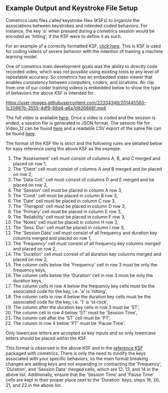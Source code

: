 ## Example Output and Keystroke File Setup
Cometrics uses files called keystroke files (KSFs) to organize the associations between keystrokes and intended coded behaviors.  For instance, the key 'a' when pressed during a cometrics session would be encoded as 'hitting', if the KSF were to define it as such.  

For an example of a correctly formatted KSF, [click here](https://github.com/Munroe-Meyer-Institute-VR-Laboratory/cometrics/blob/tutorials/tutorials/example_output_ksf_intro/ML_Coding_KSF.xlsx).  This is KSF is used for coding videos of severe behavior with the intention of training a machine learning model.  

One of cometrics main development goals was the ability to directly code recorded video, which was not possible using existing tools to any level of repeatable accuracy.  So cometrics has an embedded video viewer that enables consistency between computers, coders, and locations.  An clip from one of our coder training videos is embedded below to show the type of behaviors the above KSF is intended for.


https://user-images.githubusercontent.com/22334349/201445560-1c20887b-3555-4df9-88d4-a6a7d826866f.mp4


The full video is available [here](https://github.com/Munroe-Meyer-Institute-VR-Laboratory/cometrics/blob/tutorials/tutorials/example_output_ksf_intro/Video_12.mp4).  Once a video is coded and the session is ended, a session file is generated in JSON format.  The session file for Video_12 can be found [here](https://github.com/Munroe-Meyer-Institute-VR-Laboratory/cometrics/blob/tutorials/tutorials/example_output_ksf_intro/12aMLMar222022.json) and a readable CSV export of the same file can be found [here](https://github.com/Munroe-Meyer-Institute-VR-Laboratory/cometrics/blob/tutorials/tutorials/example_output_ksf_intro/12aMLMar222022.csv).

The format of the KSF file is strict and the following rules are detailed below for easy reference using the above KSF as the example:
1. The 'Assessment' cell must consist of columns A, B, and C merged and placed on row 1,
2. The 'Client' cell must consist of columns A and B merged and be placed on row 2,
3. The 'Data Coll.' cell must consist of columns D and E merged and be placed on row 2,
4. The 'Session' cell must be placed in column A row 3,
5. The 'Cond.' cell must be placed in column B row 3,
6. The 'Date' cell must be placed in column C row 3,
7. The 'Therapist' cell must be placed in column D row 3,
8. The 'Primary' cell must be placed in column E row 3,
9. The 'Reliability' cell must be placed in column F row 3,
10. The 'Notes' cell must be placed in column H row 3,
11. The 'Sess. Dur.' cell must be placed in column I row 3,
12. The 'Session Data' cell must consist of all frequency and duration key columns merged and placed on row 1,
13. The 'Frequency' cell must consist of all frequency key columns merged and placed on row 2,
14. The 'Duration' cell must consist of all duration key columns merged and placed on row 2,
15. The column cells below the 'Frequency' cell in row 3 must be only the frequency keys,
16. The column cells below the 'Duration' cell in row 3 must be only the duration keys,
17. The column cells in row 4 below the frequency key cells must be the associated code for the key, i.e. 'a' is 'hitting',
18. The column cells in row 4 below the duration key cells must be the associated code for the key, i.e. '1' is 'st-rock',
19. The column after the duration key cells in row 3 must be 'ST',
20. The column cell in row 4 below 'ST' must be 'Session Time',
21. The column cell after the 'ST' cell must be 'PT',
22. The column in row 4 below 'PT' must be 'Pause Time'.

Only lowercase letters are accepted as key inputs and so only lowercase letters should be placed within the KSF.

This format is observed in the above KSF and in the [reference KSF](https://github.com/Munroe-Meyer-Institute-VR-Laboratory/cometrics/blob/tutorials/reference/Reference_Tracker.xlsx) packaged with cometrics.  There is only the need to modify the keys associated with your specific behaviors, so the main format breaking changes are adding keys and not expanding or contracting the 'Frequency', 'Duration', and 'Session Data' merged cells, which are 12, 13, and 14 in the above list.  Additionally, ensure that the 'Session Time' and 'Pause Time' cells are kept in their proper place next to the 'Duration' keys, steps 19, 20, 21, and 22 in the above list.
